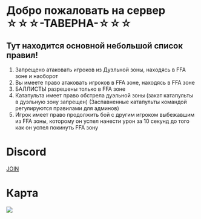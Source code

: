 # Добро пожаловать на сервер ☆☆☆-ТАВЕРНА-☆☆☆

## Тут находится основной небольшой список правил!

1. Запрещено атаковать игроков из Дуэльной зоны, находясь в FFA зоне и наоборот
2. Вы имеете право атаковать игроков в FFA зоне, находясь в FFA зоне
3. БАЛЛИСТЫ разрешены только в FFA зоне
4. Катапульта имеет право обстрела дуэльной зоны (закат катапульты в дуэльную зону запрещен) (Заспавненные катапульты командой регулируются правилами для админов)
5. Игрок имеет право продолжить бой с другим игроком выбежавшим из FFA зоны, которому он успел нанести урон за 10 секунд до того как он успел покинуть FFA зону

# Discord
[JOIN](https://discord.gg/nBrKtU6DpZ)

# Карта
![](https://github.com/user-attachments/assets/af2d1882-8e8f-46a9-98af-3ad7109a14c4)
